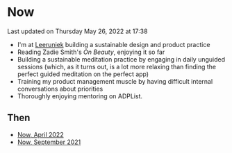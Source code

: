 # Now
<time>Last updated on Thursday May 26, 2022 at 17:38</time>

- I'm at [Leeruniek](/leeruniek) building a sustainable design and product practice
- Reading Zadie Smith's _On Beauty_, enjoying it so far
- Building a sustainable meditation practice by engaging in daily unguided sessions (which, as it turns out, is a lot more relaxing than finding the perfect guided meditation on the perfect app)
- Training my product management muscle by having difficult internal conversations about priorities
- Thoroughly enjoying mentoring on ADPList.

## Then
- [Now, April 2022](now-2022-04)
- [Now, September 2021](now-2021-09) 